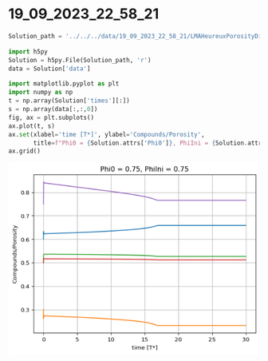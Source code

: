 # 19_09_2023_22_58_21

``` python
Solution_path = '../../../data/19_09_2023_22_58_21/LMAHeureuxPorosityDiff.hdf5'
```

``` python
import h5py
Solution = h5py.File(Solution_path, 'r')
data = Solution['data']
```

``` python
import matplotlib.pyplot as plt
import numpy as np
t = np.array(Solution['times'][:])
s = np.array(data[:,:,0])
fig, ax = plt.subplots()
ax.plot(t, s)
ax.set(xlabel='time [T*]', ylabel='Compounds/Porosity',
       title=f"Phi0 = {Solution.attrs['Phi0']}, PhiIni = {Solution.attrs['PhiIni']}")
ax.grid()
```

![](19_09_2023_22_58_21_files/figure-commonmark/cell-4-output-1.png)
